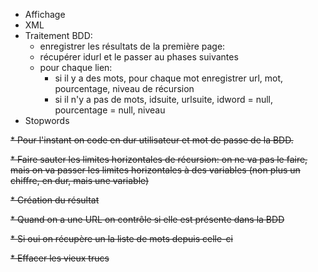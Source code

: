 * Affichage
* XML
* Traitement BDD:
  * enregistrer les résultats de la première page: 
  * récupérer idurl et le passer au phases suivantes
  * pour chaque lien:
    * si il y a des mots, pour chaque mot enregistrer url, mot, pourcentage, niveau de récursion
    * si il n'y a pas de mots, idsuite, urlsuite, idword = null, pourcentage = null, niveau
* Stopwords

~~* Pour l'instant on code en dur utilisateur et mot de passe de la BDD.~~

~~* Faire sauter les limites horizontales de récursion: on ne va pas le faire, mais on va passer les limites horizontales à des variables (non plus un chiffre, en dur, mais une variable)~~

~~* Création du résultat~~

  ~~* Quand on a une URL on contrôle si elle est présente dans la BDD~~

  ~~* Si oui on récupère un la liste de mots depuis celle-ci~~

  ~~* Effacer les vieux trucs~~
